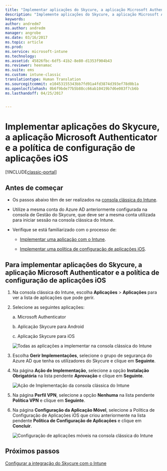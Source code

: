 ```yaml
---
title: "Implementar aplicações do Skycure, a aplicação Microsoft Authenticator e a política de configuração para iOS | Documentos da Microsoft"
description: "Implemente aplicações do Skycure, a aplicação Microsoft Authenticator e a política de configuração para iOS na consola clássica do Intune."
keywords: 
author: andredm7
ms.author: andredm
manager: angrobe
ms.date: 03/16/2017
ms.topic: article
ms.prod: 
ms.service: microsoft-intune
ms.technology: 
ms.assetid: 45826fbc-6df5-41b2-8e80-d1353f904b43
ms.reviewer: heenamac
ms.suite: ems
ms.custom: intune-classic
translationtype: Human Translation
ms.sourcegitcommit: e10453155343bb7fd91a4fd3874d393ef78d0b1a
ms.openlocfilehash: 0b6f9bde77b5b88cc66ab10419b7d6e083f7cb6b
ms.lasthandoff: 04/25/2017


---
```


# <a name="deploy-skycure-apps-microsoft-authenticator-app-and-ios-app-configuration-policy"></a>Implementar aplicações do Skycure, a aplicação Microsoft Authenticator e a política de configuração de aplicações iOS

[!INCLUDE[classic-portal](../includes/classic-portal.md)]

## <a name="before-you-begin"></a>Antes de começar

-   Os passos abaixo têm de ser realizados na [consola clássica do Intune](https://manage.microsoft.com/).

-   Utilize a mesma conta do Azure AD anteriormente configurada na consola de Gestão do Skycure, que deve ser a mesma conta utilizada para iniciar sessão na consola clássica do Intune.

-   Verifique se está familiarizado com o processo de:

    -   [Implementar uma aplicação com o Intune](https://docs.microsoft.com/intune/deploy-use/deploy-apps-in-microsoft-intune).

    -   [Implementar uma política de configuração de aplicações iOS](https://docs.microsoft.com/intune/deploy-use/configure-ios-apps-with-mobile-app-configuration-policies-in-microsoft-intune).

## <a name="to-deploy-skycure-apps-microsoft-authenticator-app-and-the-ios-app-configuration-policy"></a>Para implementar aplicações do Skycure, a aplicação Microsoft Authenticator e a política de configuração de aplicações iOS

1.  Na consola clássica do Intune, escolha **Aplicações** &gt; **Aplicações** para ver a lista de aplicações que pode gerir.

2.  Selecione as seguintes aplicações:

    a.  Microsoft Authenticator

    b.  Aplicação Skycure para Android

    c.  Aplicação Skycure para iOS

       ![Todas as aplicações a implementar na consola clássica do Intune](../media/mtp/skycure-deploy-app-1.png)

3.  Escolha **Gerir Implementações**, selecione o grupo de segurança do Azure AD que tenha os utilizadores do Skycure e clique em **Seguinte**.

4.  Na página **Ação de Implementação**, selecione a opção **Instalação Obrigatória** na lista pendente **Aprovação** e clique em **Seguinte**.

    ![Ação de Implementação da consola clássica do Intune](../media/mtp/skycure-deploy-app-2.png)

5.  Na página **Perfil VPN**, selecione a opção **Nenhuma** na lista pendente **Política VPN** e clique em **Seguinte**.

6.  Na página **Configuração da Aplicação Móvel**, selecione a Política de Configuração de Aplicações iOS que criou anteriormente na lista pendente **Política de Configuração de Aplicações** e clique em **Concluir**.

    ![Configuração de aplicações móveis na consola clássica do Intune](../media/mtp/skycure-deploy-app-3.png)

## <a name="next-steps"></a>Próximos passos

[Configurar a integração do Skycure com o Intune](https://docs.microsoft.com/intune/deploy-use/setup-the-skycure-integration-with-Intune)

